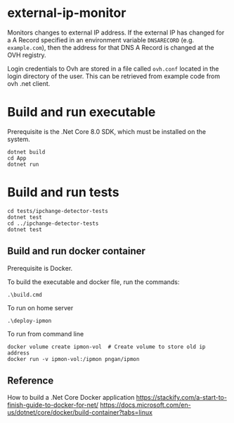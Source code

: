 # external-ip-monitor
Monitors changes to external IP address. If the external IP has changed for a A Record specified in an 
environment variable `DNSARECORD` (e.g. `example.com`), then the address for that DNS A Record is changed at the OVH registry.

Login credentials to Ovh are stored in a file called `ovh.conf` located in the login directory of the user. This can be retrieved
from example code from ovh .net client.

# Build and run executable

Prerequisite is the .Net Core 8.0 SDK, which must be installed on the system.

    dotnet build
    cd App
    dotnet run

# Build and run tests

    cd tests/ipchange-detector-tests
    dotnet test
    cd ../ipchange-detector-tests
    dotnet test

## Build and run docker container

Prerequisite is Docker.

To build the executable and docker file, run the commands:

    .\build.cmd


To run on home server

    .\deploy-ipmon


To run from command line

    docker volume create ipmon-vol  # Create volume to store old ip address
    docker run -v ipmon-vol:/ipmon pngan/ipmon

## Reference
How to build a .Net Core Docker application
https://stackify.com/a-start-to-finish-guide-to-docker-for-net/
https://docs.microsoft.com/en-us/dotnet/core/docker/build-container?tabs=linux    